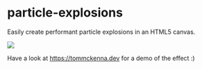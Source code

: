 # particle-explosions
Easily create performant particle explosions in an HTML5 canvas.

![](https://github.com/TomMcKenna1/particle-explosions/blob/main/resources/particle_explosion_demo.gif)

Have a look at https://tommckenna.dev for a demo of the effect :)

